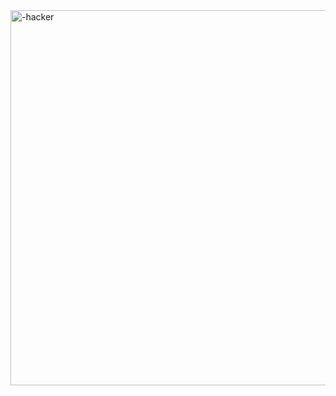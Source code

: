 <div class="center">
    <img src="https://encrypted-tbn0.gstatic.com/images?q=tbn:ANd9GcQm7akr9ctwR6Q5s63Y0cqWRWHsxvJSv92IXQ&s" width="750" height="600" alt="-hacker" />
</div>








